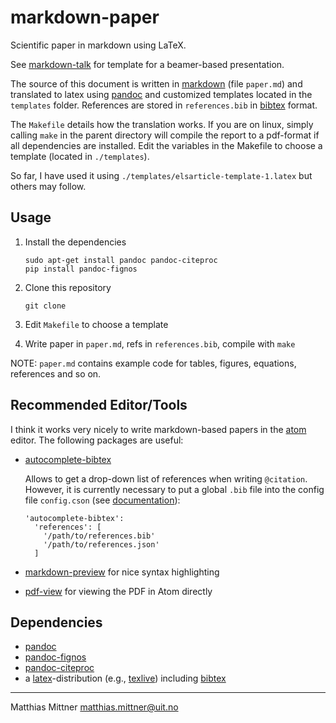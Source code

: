 # markdown-paper

Scientific paper in markdown using LaTeX.

See [markdown-talk](https://github.com/ihrke/markdown-talk) for template for a beamer-based presentation.

The source of this document is written in [markdown](https://daringfireball.net/projects/markdown/) (file `paper.md`) and translated to latex using [pandoc](http://pandoc.org/) and customized templates located in the `templates` folder. References are stored in `references.bib` in [bibtex](http://www.bibtex.org/) format.

The `Makefile` details how the translation works. If you are on linux, simply calling `make` in the parent directory will compile the report to a pdf-format if all dependencies are installed. Edit the variables in the Makefile to choose a template (located in `./templates`).

So far, I have used it using `./templates/elsarticle-template-1.latex` but others may follow.

## Usage

1. Install the dependencies

    ~~~{bash}
    sudo apt-get install pandoc pandoc-citeproc
    pip install pandoc-fignos
    ~~~
2. Clone this repository
 
    ~~~{bash}
    git clone
    ~~~
3. Edit `Makefile` to choose a template
4. Write paper in `paper.md`, refs in `references.bib`, compile with `make`

NOTE: `paper.md` contains example code for tables, figures, equations, references and so on.

## Recommended Editor/Tools

I think it works very nicely to write markdown-based papers in the [atom](https://atom.io/) editor. The following packages are useful:

- [autocomplete-bibtex](https://github.com/apcshields/autocomplete-bibtex)

    Allows to get a drop-down list of references when writing `@citation`. However, it is currently necessary to put a global `.bib` file into the config file `config.cson` (see [documentation](https://atom.io/docs/latest/customizing-atom#advanced-configuration)):

    ~~~{yaml}
    'autocomplete-bibtex':
      'references': [
        '/path/to/references.bib'
        '/path/to/references.json'
      ]
    ~~~
- [markdown-preview](https://github.com/burodepeper/language-markdown) for nice syntax highlighting
- [pdf-view](https://github.com/izuzak/atom-pdf-view) for viewing the PDF in Atom directly

## Dependencies

- [pandoc](http://pandoc.org/)
- [pandoc-fignos](https://github.com/tomduck/pandoc-fignos)
- [pandoc-citeproc](https://github.com/jgm/pandoc-citeproc)
- a [latex](https://www.latex-project.org/)-distribution (e.g., [texlive](https://www.tug.org/texlive/)) including [bibtex](http://www.bibtex.org/)

---

Matthias Mittner <matthias.mittner@uit.no>
